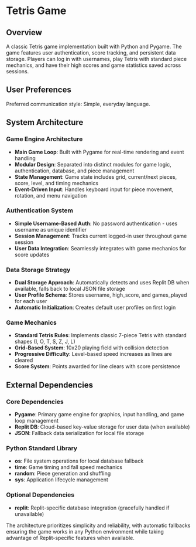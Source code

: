 # Tetris Game

## Overview

A classic Tetris game implementation built with Python and Pygame. The game features user authentication, score tracking, and persistent data storage. Players can log in with usernames, play Tetris with standard piece mechanics, and have their high scores and game statistics saved across sessions.

## User Preferences

Preferred communication style: Simple, everyday language.

## System Architecture

### Game Engine Architecture
- **Main Game Loop**: Built with Pygame for real-time rendering and event handling
- **Modular Design**: Separated into distinct modules for game logic, authentication, database, and piece management
- **State Management**: Game state includes grid, current/next pieces, score, level, and timing mechanics
- **Event-Driven Input**: Handles keyboard input for piece movement, rotation, and menu navigation

### Authentication System
- **Simple Username-Based Auth**: No password authentication - uses username as unique identifier
- **Session Management**: Tracks current logged-in user throughout game session
- **User Data Integration**: Seamlessly integrates with game mechanics for score updates

### Data Storage Strategy
- **Dual Storage Approach**: Automatically detects and uses Replit DB when available, falls back to local JSON file storage
- **User Profile Schema**: Stores username, high_score, and games_played for each user
- **Automatic Initialization**: Creates default user profiles on first login

### Game Mechanics
- **Standard Tetris Rules**: Implements classic 7-piece Tetris with standard shapes (I, O, T, S, Z, J, L)
- **Grid-Based System**: 10x20 playing field with collision detection
- **Progressive Difficulty**: Level-based speed increases as lines are cleared
- **Score System**: Points awarded for line clears with score persistence

## External Dependencies

### Core Dependencies
- **Pygame**: Primary game engine for graphics, input handling, and game loop management
- **Replit DB**: Cloud-based key-value storage for user data (when available)
- **JSON**: Fallback data serialization for local file storage

### Python Standard Library
- **os**: File system operations for local database fallback
- **time**: Game timing and fall speed mechanics  
- **random**: Piece generation and shuffling
- **sys**: Application lifecycle management

### Optional Dependencies
- **replit**: Replit-specific database integration (gracefully handled if unavailable)

The architecture prioritizes simplicity and reliability, with automatic fallbacks ensuring the game works in any Python environment while taking advantage of Replit-specific features when available.